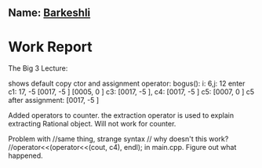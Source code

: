 ## Name: <ins> Barkeshli </ins>

# Work Report
The Big 3 Lecture:

shows default copy ctor and assignment operator:
bogus(): i: 6,j: 12
enter c1: 17, -5
[0017, -5 ]  [0005, 0 ]
c3: [0017, -5 ], c4: [0017, -5 ]
c5: [0007, 0 ]
c5 after assignment: [0017, -5 ]





Added operators to counter.
the extraction operator is used to explain extracting Rational
object. Will not work for counter.

Problem with 
    //same thing, strange syntax
    // why doesn't this work? 
    //operator<<(operator<<(cout, c4), endl);
in main.cpp. Figure out what happened.




